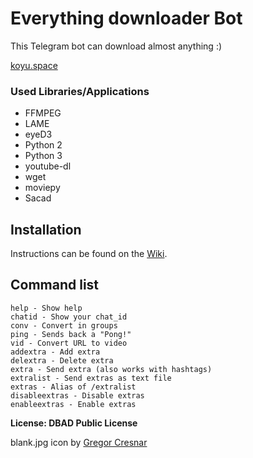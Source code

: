 # Everything downloader Bot

This Telegram bot can download almost anything :)

[koyu.space](http://koyu.space)


### Used Libraries/Applications

- FFMPEG
- LAME
- eyeD3
- Python 2
- Python 3
- youtube-dl
- wget
- moviepy
- Sacad

## Installation

Instructions can be found on the [Wiki](https://git.koyu.space/koyu/everythingbot/wiki).

## Command list

```
help - Show help
chatid - Show your chat_id
conv - Convert in groups
ping - Sends back a "Pong!"
vid - Convert URL to video
addextra - Add extra
delextra - Delete extra
extra - Send extra (also works with hashtags)
extralist - Send extras as text file
extras - Alias of /extralist
disableextras - Disable extras
enableextras - Enable extras
```

**License: DBAD Public License**

blank.jpg icon by [Gregor Cresnar](https://www.flaticon.com/authors/gregor-cresnar)
